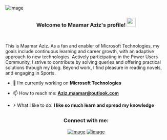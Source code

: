 ![image](https://github.com/AzizMaamar/AzizMaamar/assets/80318747/777bc8de-b63e-4dc1-a030-49189dd920a9)


<h3 align="center">
  Welcome to Maamar Aziz's profile!
    <img src="https://media.giphy.com/media/hvRJCLFzcasrR4ia7z/giphy.gif" width="28">
</h3>

<br/>

This is Maamar Aziz. As a fan and enabler of Microsoft Technologies, my goals include continuous learning and career growth, with an adaptive approach to new technologies. Actively participating in the Power Users Community, I strive to contribute by solving queries and offering practical solutions through my blog. Beyond work, I find pleasure in reading novels, and engaging in Sports.

- 🔭 I’m currently working on **Microsoft Technologies**

- 📫 How to reach me: **Aziz.maamar@outlook.com**

- ⚡ What I like to do: **I like so much learn and spread my knowledge**


  

<h3 align="center">Connect with me:</h3>
<div align="center">

[![image](https://img.shields.io/badge/LinkedIn-0077B5?style=for-the-badge&logo=linkedin&logoColor=white)](https://www.linkedin.com/in/aziz-maamar/)
[![image](https://img.shields.io/badge/Twitter-1DA1F2?style=for-the-badge&logo=twitter&logoColor=white)](https://twitter.com/AzizMaamar_)
  
</div>
